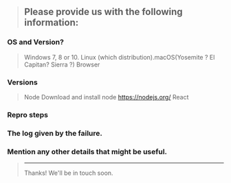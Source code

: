 > Please provide us with the following information:
> ---------------------------------------------------------------

### OS and Version?
> Windows 7, 8 or 10. Linux (which distribution).macOS(Yosemite ? El Capitan? Sierra ?)
> Browser

### Versions
  > Node
    Download and install node https://nodejs.org/
  > React

### Repro steps
  >

### The log given by the failure.
>

### Mention any other details that might be useful.

> ---------------------------------------------------------------
> Thanks! We'll be in touch soon.
